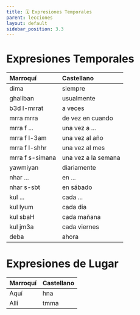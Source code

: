 ```yaml
---
title: 🗓️ Expresiones Temporales
parent: lecciones
layout: default
sidebar_position: 3.3
---
```


# Expresiones Temporales

| Marroquí        | Castellano          |
|:----------------|:--------------------|
| dima            | siempre             |
| ghaliban        | usualmente          |
| b3d l-mrrat     | a veces             |
| mrra mrra       | de vez en cuando    |
| mrra f ...      | una vez a ...       |
| mrra f l-3am    | una vez al año      |
| mrra f l-shhr   | una vez al mes      |
| mrra f s-simana | una vez a la semana |
| yawmiyan        | diariamente         |
| nhar ...        | en ...              |
| nhar s-sbt      | en sábado           |
| kul ...         | cada ...            |
| kul lyum        | cada dia            |
| kul sbaH        | cada mañana         |
| kul jm3a        | cada viernes        |
| deba            | ahora               |

# Expresiones de Lugar

| Marroquí | Castellano |
|:---------|:-----------|
| Aquí     | hna        |
| Allí     | tmma       |

